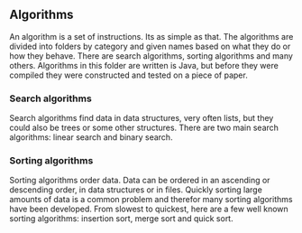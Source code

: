 ## Algorithms

An algorithm is a set of instructions. Its as simple as that. The algorithms are divided into folders by category
and given names based on what they do or how they behave. There are search algorithms, sorting algorithms and
many others. Algorithms in this folder are written is Java, but before they were compiled they were constructed
and tested on a piece of paper.

### Search algorithms

Search algorithms find data in data structures, very often lists, but they could also be trees or some other
structures. There are two main search algorithms: linear search and binary search.

### Sorting algorithms

Sorting algorithms order data. Data can be ordered in an ascending or descending order, in data structures or in
files. Quickly sorting large amounts of data is a common problem and therefor many sorting algorithms have been
developed. From slowest to quickest, here are a few well known sorting algorithms: insertion sort,
merge sort and quick sort.
